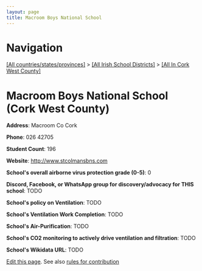 ```yaml
---
layout: page
title: Macroom Boys National School
---
```

# Navigation

[[All countries/states/provinces]](../../..) > [[All Irish School Districts]](../..) > [[All In Cork West County]](..)

# Macroom Boys National School (Cork West County)

**Address**: Macroom Co Cork

**Phone**: 026 42705

**Student Count**: 196

**Website**: <http://www.stcolmansbns.com>

**School's overall airborne virus protection grade (0-5)**: 0

**Discord, Facebook, or WhatsApp group for discovery/advocacy for THIS school**: TODO

**School's policy on Ventilation**: TODO

**School's Ventilation Work Completion**: TODO

**School's Air-Purification**: TODO

**School's CO2 monitoring to actively drive ventilation and filtration**: TODO

**School's Wikidata URL**: TODO


[Edit this page](https://github.com/ventilate-schools/Ireland/edit/main/./Cork_West_County/Macroom_Boys_National_School.md). See also [rules for contribution](../../../contribution-rules/)